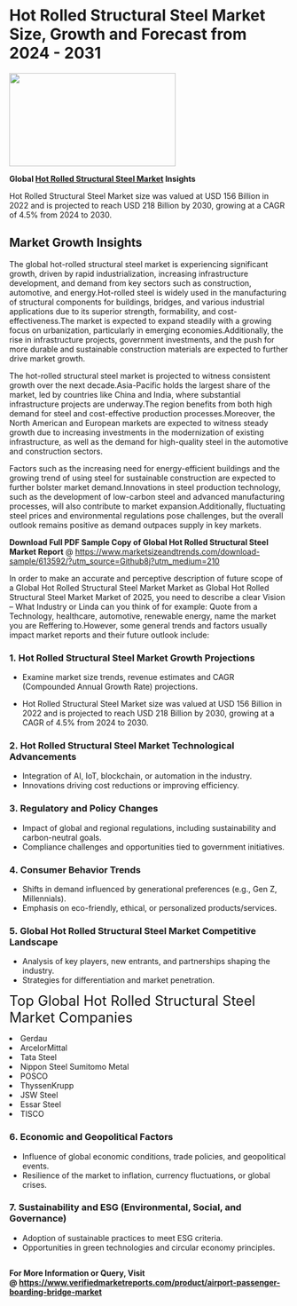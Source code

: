 <H1>Hot Rolled Structural Steel Market Size, Growth and Forecast from 2024 - 2031</H1><img class="aligncenter size-medium wp-image-584254" src="https://thirdeyenews.in/wp-content/uploads/2024/09/Global-Market-Research-300x168.jpeg" alt="" width="300" height="168" /><p><strong>Global&nbsp;<a href="https://www.marketsizeandtrends.com/download-sample/613592/?utm_source=Github8j?utm_medium=210">Hot Rolled Structural Steel Market</a> Insights</strong></p><p>Hot Rolled Structural Steel Market size was valued at USD 156 Billion in 2022 and is projected to reach USD 218 Billion by 2030, growing at a CAGR of 4.5% from 2024 to 2030.</p><p><h2>Market Growth Insights</h2> <p>The global hot-rolled structural steel market is experiencing significant growth, driven by rapid industrialization, increasing infrastructure development, and demand from key sectors such as construction, automotive, and energy.Hot-rolled steel is widely used in the manufacturing of structural components for buildings, bridges, and various industrial applications due to its superior strength, formability, and cost-effectiveness.The market is expected to expand steadily with a growing focus on urbanization, particularly in emerging economies.Additionally, the rise in infrastructure projects, government investments, and the push for more durable and sustainable construction materials are expected to further drive market growth.</p> <p>The hot-rolled structural steel market is projected to witness consistent growth over the next decade.Asia-Pacific holds the largest share of the market, led by countries like China and India, where substantial infrastructure projects are underway.The region benefits from both high demand for steel and cost-effective production processes.Moreover, the North American and European markets are expected to witness steady growth due to increasing investments in the modernization of existing infrastructure, as well as the demand for high-quality steel in the automotive and construction sectors.</p> <p>Factors such as the increasing need for energy-efficient buildings and the growing trend of using steel for sustainable construction are expected to further bolster market demand.Innovations in steel production technology, such as the development of low-carbon steel and advanced manufacturing processes, will also contribute to market expansion.Additionally, fluctuating steel prices and environmental regulations pose challenges, but the overall outlook remains positive as demand outpaces supply in key markets.</p> <p><span class=""><strong>Download Full PDF Sample Copy of Global Hot Rolled Structural Steel Market Report</strong> @ <a href="https://www.marketsizeandtrends.com/download-sample/613592/?utm_source=Github8j?utm_medium=210" target="_blank">https://www.marketsizeandtrends.com/download-sample/613592/?utm_source=Github8j?utm_medium=210</a></span></p><p>In order to make an accurate and perceptive description of future scope of a Global&nbsp;Hot Rolled Structural Steel Market Market as Global&nbsp;Hot Rolled Structural Steel Market Market of 2025, you need to describe a clear Vision &ndash; What Industry or Linda can you think of for example: Quote from a Technology, healthcare, automotive, renewable energy, name the market you are Reffering to.However, some general trends and factors usually impact market reports and their future outlook include:</p><h3>1.&nbsp;<strong>Hot Rolled Structural Steel Market Growth Projections</strong></h3><ul><li>Examine market size trends, revenue estimates and CAGR (Compounded Annual Growth Rate) projections.</li><li><p>Hot Rolled Structural Steel Market size was valued at USD 156 Billion in 2022 and is projected to reach USD 218 Billion by 2030, growing at a CAGR of 4.5% from 2024 to 2030.</p></li></ul><h3>2.&nbsp;<strong>Hot Rolled Structural Steel Market Technological Advancements</strong></h3><ul><li>Integration of AI, IoT, blockchain, or automation in the industry.</li><li>Innovations driving cost reductions or improving efficiency.</li></ul><h3>3.&nbsp;<strong>Regulatory and Policy Changes</strong></h3><ul><li>Impact of global and regional regulations, including sustainability and carbon-neutral goals.</li><li>Compliance challenges and opportunities tied to government initiatives.</li></ul><h3>4.&nbsp;<strong>Consumer Behavior Trends</strong></h3><ul><li>Shifts in demand influenced by generational preferences (e.g., Gen Z, Millennials).</li><li>Emphasis on eco-friendly, ethical, or personalized products/services.</li></ul><h3>5.&nbsp;<strong>Global Hot Rolled Structural Steel Market Competitive Landscape</strong></h3><ul><li>Analysis of key players, new entrants, and partnerships shaping the industry.</li><li>Strategies for differentiation and market penetration.</li></ul><p data-pm-slice="1 1 []"><span style="color: inherit; font-family: inherit; font-size: 25px;">Top Global Hot Rolled Structural Steel Market Companies</span></p><div class="" data-test-id=""><p><li>Gerdau</li><li> ArcelorMittal</li><li> Tata Steel</li><li> Nippon Steel Sumitomo Metal</li><li> POSCO</li><li> ThyssenKrupp</li><li> JSW Steel</li><li> Essar Steel</li><li> TISCO</li></p></div><h3>6.&nbsp;<strong>Economic and Geopolitical Factors</strong></h3><ul><li>Influence of global economic conditions, trade policies, and geopolitical events.</li><li>Resilience of the market to inflation, currency fluctuations, or global crises.</li></ul><h3>7.&nbsp;<strong>Sustainability and ESG (Environmental, Social, and Governance)</strong></h3><ul><li>Adoption of sustainable practices to meet ESG criteria.</li><li>Opportunities in green technologies and circular economy principles.</li></ul><h2><strong style="font-size: 14px;">For More Information or Query, Visit @&nbsp;</strong><a style="background-color: #ffffff; font-size: 14px;" href="https://www.marketsizeandtrends.com/report/hot-rolled-structural-steel-market/" target="_blank">https://www.verifiedmarketreports.com/product/airport-passenger-boarding-bridge-market</a></h2>